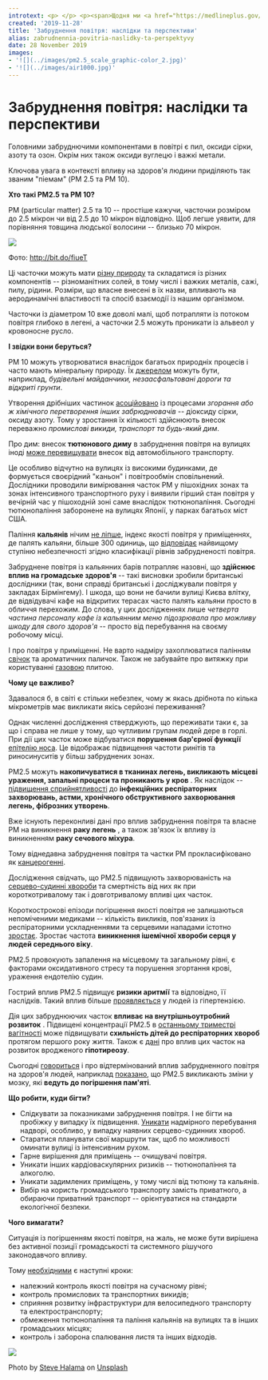 ```yaml
---
introtext: <p> </p> <p><span>Щодня ми <a href="https://medlineplus.gov/lungdiseases.html">здійснюємо</a> 25 тисяч вдихів. Повітря потрапляє в наші легені, кисень із нього проникає в кров та далі до всіх клітин нашого тіла. Однак не лише кисень. </span><span>За <a href="https://www.who.int/news-room/fact-sheets/detail/ambient-(outdoor)-air-quality-and-health">даними</a> ВООЗ, більш як 90% населення планети проживає в місцях із якістю повітря, що не відповідає нормам.</span></p>
created: '2019-11-28'
title: 'Забруднення повітря: наслідки та перспективи'
alias: zabrudnennia-povitria-naslidky-ta-perspektyvy
date: 28 November 2019
images:
- '![](../images/pm2.5_scale_graphic-color_2.jpg)'
- '![](../images/air1000.jpg)'
---
```


# Забруднення повітря: наслідки та перспективи

Головними забруднючими компонентами в повітрі є пил, оксиди сірки, азоту та озон. Окрім них також оксиди вуглецю і важкі метали.

Ключова увага в контексті впливу на здоров'я людини приділяють так званим "піемам" (PM 2.5 та PM 10).

**Хто такі PM2.5 та PM 10?**

PM (particular matter) 2.5 та 10 -- простіше кажучи, часточки розміром до 2.5 мікрон чи від 2.5 до 10 мікрон відповідно. Щоб легше уявити, для порівняння товщина людської волосини -- близько 70 мікрон.

![](../images/pm2.5_scale_graphic-color_2.jpg)

Фото: <http://bit.do/fiueT>

Ці часточки можуть мати [різну природу](https://www.who.int/news-room/fact-sheets/detail/ambient-(outdoor)-air-quality-and-health) та складатися із різних компонентів -- різноманітних солей, в тому числі і важких металів, сажі, пилу, рідини. Розміри, що власне внесені в їх назви, впливають на аеродинамічні властивості та спосіб взаємодії із нашим організмом.

Часточки із діаметром 10 вже доволі малі, щоб потрапляти із потоком повітря глибоко в легені, а часточки 2.5 можуть проникати із альвеол у кровоносне русло.

**І звідки вони беруться?**

PM 10 можуть утворюватися внаслідок багатьох природніх процесів і часто мають мінеральну природу. Їх [джерелом](https://www.epa.gov/pm-pollution/particulate-matter-pm-basics) можуть бути, наприклад, *будівельні майданчики, незаасфальтовані дороги та відкриті грунти*.

Утворення дрібніших частинок [асоційовано](https://link.springer.com/article/10.1007%2Fs11356-018-3344-9) із процесами *згорання або ж хімічного перетворення інших забрюднювачів* -- діоксиду сірки, оксиду азоту. Тому у зростання їх кількості здійснюють внесок переважно *промислові викиди, транспорт та будь-який дим*.

Про дим: внесок **тютюнового диму** в забруднення повітря на вулицях іноді [може перевищувати](https://erj.ersjournals.com/content/48/3/918?ctkey=shareline) внесок від автомобільного транспорту.

Це особливо відчутно на вулицях із високими будинками, де формується своєрідний "каньон" і повітрообмін сповільнений. Дослідники проводили вимірювання часток PM у пішохідних зонах та зонах інтенсивного транспортного руху і виявили гірший стан повітря у вечірній час у пішоходній зоні саме внаслідок тютюнопаління. Сьогодні тютюнопаління заборонене на вулицях Японії, у парках багатьох міст США.

Паління **кальянів** нічим [не ліпше](https://www.sciencedirect.com/science/article/pii/S0048969715312481?via%3Dihub), індекс якості повітря у приміщеннях, де палять кальяни, більше 300 одиниць, що [відповідає](https://www.airnow.gov/index.cfm?action=aqibasics.aqi#good) найвищому ступіню небезпечності згідно класифікації рівнів забрудненості повітря.

Забруднене повітря із кальянних барів потрапляє назовні, що **здійснює вплив на громадське здоров'я** -- такі висновки зробили британські дослідники (так, вони справді британські і досліджували повітря у закладах Бірмінгему). І шкода, що вони не бачили вулиці Києва влітку, де відвідувачі кафе на відкритих терасах часто палять кальяни просто в обличчя перехожим. До слова, у цих дослідженнях лише *четверта частина персоналу кафе із кальянним меню підозрювала про можливу шкоду для свого здоров'я* -- просто від перебування на своєму робочому місці.

І про повітря у приміщенні. Не варто надміру захоплюватися палінням [свічок](https://www.health.ny.gov/environmental/indoors/air/pmq_a.htm) та ароматичних паличок. Також не забувайте про витяжку при користуванні [газовою](https://ehp.niehs.nih.gov/doi/10.1289/ehp.122-a27) плитою.

**Чому це важливо?**

Здавалося б, в світі є стільки небезпек, чому ж якась дрібнота по кілька мікрометрів має викликати якісь серйозні переживання?

Однак численні дослідження стверджують, що переживати таки є, за що і справа не лише у тому, що чутливим групам людей дере в горлі. При дії цих часток може відбуватися **порушення бар'єрної функції** [епітелію носа](https://www.ncbi.nlm.nih.gov/pubmed/31743964). Це відображає підвищення частоти ринітів та риносинуситів у більш забруднених зонах.

PM2.5 можуть **накопичуватися в тканинах легень, викликають місцеві ураження, запальні процеси та проникають у кров** . Як наслідок -- [підвищення сприйнятливості](https://link.springer.com/article/10.1007%2Fs11356-018-3344-9) до **інфекційних респіраторних захворювань, астми, хронічного обструктивного захворювання легень, фіброзних утворень**.

Вже існують переконливі дані про вплив забруднення повітря та власне PM на виникнення **раку легень** , а також зв'язок їх впливу із виникненням **раку сечового міхура**.

Тому віднедавна забруднення повітря та частки PM прокласифіковано як [канцерогенні](http://www.euro.who.int/en/health-topics/environment-and-health/air-quality/news/news/2013/10/outdoor-air-pollution-a-leading-environmental-cause-of-cancer-deaths).

Дослідження свідчать, що PM2.5 підвищують захворюваність на [серцево-судинні хвороби](https://www.ncbi.nlm.nih.gov/pmc/articles/PMC4515716/) та смертність від них як при короткотривалому так і довготривалому впливі цих часток.

Короткострокові епізоди погіршення якості повітря не залишаються непоміченими медиками -- кількість викликів, пов'язаних із респіраторними ускладненнями та серцевими нападами істотно [зростає](https://www.ncbi.nlm.nih.gov/pubmed/31745179). Зростає частота **виникнення ішемічної хвороби серця у людей середнього віку**.

PM2.5 провокують запалення на місцевому та загальному рівні, є факторами оксидативного стресу та порушення згортання крові, ураження ендотелію судин.

Гострий вплив PM2.5 підвищує **ризики аритмії** та відповідно, її наслідків. Такий вплив більше [проявляється](https://www.ncbi.nlm.nih.gov/pubmed/23981548/) у людей із гіпертензією.

Дія цих забруднюючих часток **впливає на внутрішньоутробний розвиток** . Підвищені концентрації PM2.5 в [останньому триместрі вагітності](https://onlinelibrary.wiley.com/doi/pdf/10.1002/ppul.24575) може підвищувати **схильність дітей до респіраторних хвороб** протягом першого року життя. Також є [дані](https://www.ncbi.nlm.nih.gov/pubmed/31739791) про вплив цих часток на розвиток вродженого **гіпотиреозу**.

Сьогодні [говориться](https://www.facebook.com/search/top/?q=забруднення%20повітря&epa=SEARCH_BOX) і про відтермінований вплив забрудненного повітря на здоров'я людей, наприклад [показано](https://neurosciencenews.com/exposure-to-pm-2-5-pollution-linked-to-brain-atrophy-and-memory-decline/amp/?fbclid=IwAR2l0Qbue6pRcPVLningwe-KgLxd0ce6lMhvnAljxu0thDMARJqFH1hDRAQ), що РМ2.5 викликають зміни у мозку, які **ведуть до погіршення пам'яті**.

**Що робити, куди бігти?**

* Слідкувати за показниками забруднення повітря. І не бігти на пробіжку у випадку їх підвищення. [Уникати](https://www.cdc.gov/air/particulate_matter.html) надмірного перебування надворі, особливо, у випадку наявних серцево-судинних хвороб.
* Старатися планувати свої маршрути так, щоб по можливості оминати вулиці із інтенсивним рухом.
* Гарне вирішення для приміщень -- очищувачі повітря.
* Уникати інших кардіоваскулярних ризиків -- тютюнопаління та алкоголю.
* Уникати задимлених приміщень, у тому числі від тютюну та кальянів.
* Вибір на користь громадського транспорту замість приватного, а обираючи приватний транспорт -- орієнтуватися на стандарти екологічної безпеки.

**Чого вимагати?**

Ситуація із погіршенням якості повітря, на жаль, не може бути вирішена без активної позиції громадськості та системного рішучого законодавчого впливу.

Тому [необхідними](https://www.who.int/news-room/fact-sheets/detail/ambient-(outdoor)-air-quality-and-health) є наступні кроки:

* належний контроль якості повітря на сучасному рівні;
* контроль промислових та транспортних викидів;
* сприяння розвитку інфраструктури для велосипедного транспорту та електространспорту;
* обмеження тютюнопаління та паління кальянів на вулицях та в інших громадських місцях;
* контроль і заборона спалювання листя та інших відходів.

![](../images/air1000.jpg)

Photo by [Steve Halama](https://unsplash.com/@steve3p_0?utm_source=unsplash&utm_medium=referral&utm_content=creditCopyText) on [Unsplash](https://unsplash.com/s/photos/gas-mask?utm_source=unsplash&utm_medium=referral&utm_content=creditCopyText)

